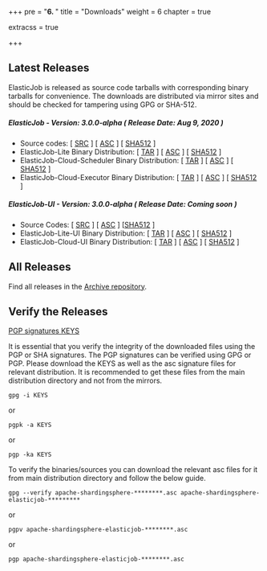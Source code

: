 +++
pre = "<b>6. </b>"
title = "Downloads"
weight = 6
chapter = true

extracss = true

+++

## Latest Releases

ElasticJob is released as source code tarballs with corresponding binary tarballs for convenience. 
The downloads are distributed via mirror sites and should be checked for tampering using GPG or SHA-512.

##### ElasticJob - Version: 3.0.0-alpha ( Release Date: Aug 9, 2020 )

- Source codes: [ [SRC](https://www.apache.org/dyn/closer.cgi/shardingsphere/elasticjob-3.0.0-alpha/apache-shardingsphere-elasticjob-3.0.0-alpha-src.zip) ] [ [ASC](https://www.apache.org/dyn/closer.cgi/shardingsphere/elasticjob-3.0.0-alpha/apache-shardingsphere-elasticjob-3.0.0-alpha-src.zip.asc) ] [ [SHA512](https://www.apache.org/dyn/closer.cgi/shardingsphere/elasticjob-3.0.0-alpha/apache-shardingsphere-elasticjob-3.0.0-alpha-src.zip.sha512) ]
- ElasticJob-Lite Binary Distribution: [ [TAR](https://www.apache.org/dyn/closer.cgi/shardingsphere/elasticjob-3.0.0-alpha/apache-shardingsphere-elasticjob-3.0.0-alpha-lite-bin.tar.gz) ] [ [ASC](https://www.apache.org/dyn/closer.cgi/shardingsphere/elasticjob-3.0.0-alpha/apache-shardingsphere-elasticjob-3.0.0-alpha-lite-bin.tar.gz.asc) ] [ [SHA512](https://www.apache.org/dyn/closer.cgi/shardingsphere/elasticjob-3.0.0-alpha/apache-shardingsphere-elasticjob-3.0.0-alpha-lite-bin.tar.gz.sha512) ]
- ElasticJob-Cloud-Scheduler Binary Distribution: [ [TAR](https://www.apache.org/dyn/closer.cgi/shardingsphere/elasticjob-3.0.0-alpha/apache-shardingsphere-elasticjob-3.0.0-alpha-cloud-scheduler-bin.tar.gz) ] [ [ASC](https://www.apache.org/dyn/closer.cgi/shardingsphere/elasticjob-3.0.0-alpha/apache-shardingsphere-elasticjob-3.0.0-alpha-cloud-scheduler-bin.tar.gz.asc) ] [ [SHA512](https://www.apache.org/dyn/closer.cgi/shardingsphere/elasticjob-3.0.0-alpha/apache-shardingsphere-elasticjob-3.0.0-alpha-cloud-scheduler-bin.tar.gz.sha512) ]
- ElasticJob-Cloud-Executor Binary Distribution: [ [TAR](https://www.apache.org/dyn/closer.cgi/shardingsphere/elasticjob-3.0.0-alpha/apache-shardingsphere-elasticjob-3.0.0-alpha-cloud-executor-bin.tar.gz) ] [ [ASC](https://www.apache.org/dyn/closer.cgi/shardingsphere/elasticjob-3.0.0-alpha/apache-shardingsphere-elasticjob-3.0.0-alpha-cloud-executor-bin.tar.gz.asc) ] [ [SHA512](https://www.apache.org/dyn/closer.cgi/shardingsphere/elasticjob-3.0.0-alpha/apache-shardingsphere-elasticjob-3.0.0-alpha-cloud-executor-bin.tar.gz.sha512) ]

##### ElasticJob-UI - Version: 3.0.0-alpha ( Release Date: Coming soon )

- Source Codes: [ [SRC]() ] [ [ASC]() ]  [[SHA512]() ]
- ElasticJob-Lite-UI Binary Distribution: [ [TAR]() ] [ [ASC]() ] [ [SHA512]() ]
- ElasticJob-Cloud-UI Binary Distribution: [ [TAR]() ] [ [ASC]() ] [ [SHA512]() ]

## All Releases

Find all releases in the [Archive repository](https://archive.apache.org/dist/shardingsphere/).

## Verify the Releases

[PGP signatures KEYS](https://downloads.apache.org/shardingsphere/KEYS)

It is essential that you verify the integrity of the downloaded files using the PGP or SHA signatures. 
The PGP signatures can be verified using GPG or PGP. Please download the KEYS as well as the asc signature files for relevant distribution. 
It is recommended to get these files from the main distribution directory and not from the mirrors.

```shell
gpg -i KEYS
```

or

```shell
pgpk -a KEYS
```

or

```shell
pgp -ka KEYS
```

To verify the binaries/sources you can download the relevant asc files for it from main distribution directory and follow the below guide.

```shell
gpg --verify apache-shardingsphere-********.asc apache-shardingsphere-elasticjob-*********
```

or

```shell
pgpv apache-shardingsphere-elasticjob-********.asc
```

or

```shell
pgp apache-shardingsphere-elasticjob-********.asc
```
